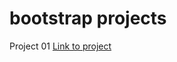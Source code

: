 # bootstrap projects

Project 01
<a href="https://fernandakagami.github.io/bootstrap-projects/project01/">Link to project</a>
